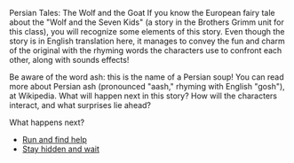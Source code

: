 Persian Tales: The Wolf and the Goat
If you know the European fairy tale about the "Wolf and the Seven Kids" (a story in the Brothers Grimm unit for this class), you will recognize some elements of this story. Even though the story is in English translation here, it manages to convey the fun and charm of the original with the rhyming words the characters use to confront each other, along with sounds effects!

Be aware of the word ash: this is the name of a Persian soup! You can read more about Persian ash (pronounced "aash," rhyming with English "gosh"), at Wikipedia.
What will happen next in this story? How will the characters interact, and what surprises lie ahead?

What happens next?
- [Run and find help](run_for_help.md)
- [Stay hidden and wait](stay_hidden.md)

